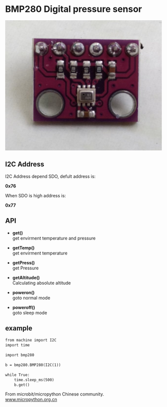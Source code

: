 # BMP280 Digital pressure sensor

![](bmp280.jpg)

## I2C Address

I2C Address depend SDO, defult address is:

**0x76**

When SDO is high address is:

**0x77**

## API

* **get()**  
get envirment temperature and pressure  

* **getTemp()**  
get envirment temperature 

* **getPress()**  
get Pressure

* **getAltitude()**  
Calculating absolute altitude

* **poweron()**  
goto normal mode

* **poweroff()**  
goto sleep mode

## example


```
from machine import I2C
import time

import bmp280

b = bmp280.BMP280(I2C(1))

while True:
    time.sleep_ms(500)
    b.get()

```

From microbit/micropython Chinese community.  
www.micropython.org.cn
